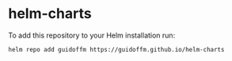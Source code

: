 # helm-charts

To add this repository to your Helm installation run:

`helm repo add guidoffm https://guidoffm.github.io/helm-charts`
